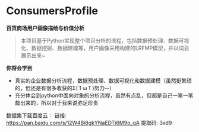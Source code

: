 # ConsumersProfile
**百货商场用户画像描绘与价值分析**
> 本项目基于Python实现整个项目分析的流程，包括数据预处理、数据可视化、数据挖掘、数据建模等，用户画像采用构建的LRFMP模型，并以词云展示出来~

**你将会学到**
- 真实的企业数据分析流程，数据预处理、数据可视化和数据建模（虽然挺繁琐的，但还是有很多收获的Σ(ＴωＴ)努力--）
- 充分体会到python中面向对象的分析流程，虽然有点乱，但都是自己一笔一笔敲出来的，所以对于我来说弥足珍贵

数据集下载百度云：
链接: https://pan.baidu.com/s/12W4Bi8gkYNaEDTi6M9o_gA 提取码: 3xd9
